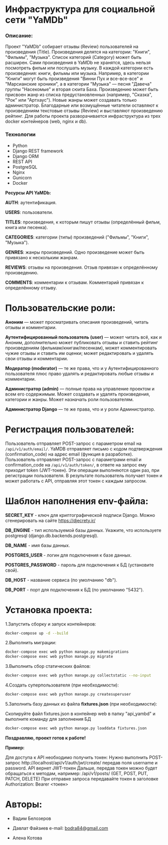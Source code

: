 # Инфраструктура для социальной сети "YaMDb"
### Описание:
Проект "YaMDb" собирает отзывы (Review) пользователей на произведения (Title). Произведения делятся на категории: "Книги", "Фильмы", "Музыка". Список категорий (Category) может быть расширен.
Сами произведения в YaMDb не хранятся, здесь нельзя посмотреть фильм или послушать музыку.
В каждой категории есть произведения: книги, фильмы или музыка. Например, в категории "Книги" могут быть произведения "Винни Пух и все-все-все" и "Марсианские хроники", а в категории "Музыка" — песня "Давеча" группы "Насекомые" и вторая сюита Баха. Произведению может быть присвоен жанр из списка предустановленных (например, "Сказка", "Рок" или "Артхаус"). Новые жанры может создавать только администратор.
Благодарные или возмущённые читатели оставляют к произведениям текстовые отзывы (Review) и выставляют произведению рейтинг.
Для работы проекта разворачивается инфраструктура из трех docker контейнеров (web, nginx и db). 
### Технологии
- Python  
- Django REST framework 
- Django ORM
- REST API 
- PostgreSQL
- Nginx 
- Gunicorn
- Docker

**Ресурсы API YaMDb:**

**AUTH**: аутентификация.

**USERS**: пользователи.

**TITLES**: произведения, к которым пишут отзывы (определённый фильм, книга или песенка).

**CATEGORIES**: категории (типы) произведений ("Фильмы", "Книги", "Музыка").

**GENRES**: жанры произведений. Одно произведение может быть привязано к нескольким жанрам.

**REVIEWS**: отзывы на произведения. Отзыв привязан к определённому произведению.

**COMMENTS**: комментарии к отзывам. Комментарий привязан к определённому отзыву.

# Пользовательские роли:
**Аноним** — может просматривать описания произведений, читать отзывы и комментарии.

**Аутентифицированный пользователь (user)** — может читать всё, как и Аноним, дополнительно может публиковать отзывы и ставить рейтинг произведениям (фильмам/книгам/песенкам), может комментировать чужие отзывы и ставить им оценки; может редактировать и удалять свои отзывы и комментарии.

**Модератор (moderator)** — те же права, что и у Аутентифицированного пользователя плюс право удалять и редактировать любые отзывы и комментарии.

**Администратор (admin)** — полные права на управление проектом и всем его содержимым. Может создавать и удалять произведения, категории и жанры. Может назначать роли пользователям.

**Администратор Django** — те же права, что и у роли Администратор.

# Регистрация пользователей:
Пользователь отправляет POST-запрос с параметром email на `/api/v1/auth/email/`.
YaMDB отправляет письмо с кодом подтверждения (confirmation_code) на адрес email (функция в разработке).
Пользователь отправляет POST-запрос с параметрами email и confirmation_code на `/api/v1/auth/token/`, в ответе на запрос ему приходит token (JWT-токен).
Эти операции выполняются один раз, при регистрации пользователя. В результате пользователь получает токен и может работать с API, отправляя этот токен с каждым запросом.

# Шаблон наполнения env-файла:
**SECRET_KEY** - ключ для криптографической подписи Django. Можно сгенерировать на сайте https://djecrety.ir/

**DB_ENGINE** - тип используемой базы данных. Укажите, что используете postgresql (django.db.backends.postgresql).

**DB_NAME** - имя базы данных.

**POSTGRES_USER** - логин для подключения к базе данных.

**POSTGRES_PASSWORD** - пароль для подключения к БД (установите свой).

**DB_HOST** - название сервиса (по умолчанию "db").

**DB_PORT** - порт для подключения к БД (по умолчанию "5432").

# Установка проекта:
1.Запустить сборку и запуск контейнеров:
```sh
docker-compose up -d --build
```
2.Выполнить миграции:
```sh
docker-compose exec web python manage.py makemigrations
docker-compose exec web python manage.py migrate
```
3.Выполнить сбор статических файлов:
```sh
docker-compose exec web python manage.py collectstatic --no-input
```
4.Создать суперпользователя (при необходимости):
```sh
docker-compose exec web python manage.py createsuperuser
```
5.Заполнить базу данных из файла **fixtures.json** (при необходимости):

Скопируйте файл fixtures.json в контейнер web в папку "api_yambd" и выполните команду для заполнения БД
```sh
docker-compose exec web python manage.py loaddata fixtures.json
```
**Поздравляю, проект готов к работе!**

**Пример:**

Для доступа к API необходимо получить токен:
Нужно выполнить POST-запрос http://localhost/api/v1/auth/jwt/create/ передав поля username и password. API вернет JWT-токен
Дальше, передав токен можно будет обращаться к методам, например:
/api/v1/posts/ (GET, POST, PUT, PATCH, DELETE)
При отправке запроса передавайте токен в заголовке Authorization: Bearer <токен>

# Авторы:

- Вадим Белозеров

- Давлат Файзиев
e-mail: bodra84@gmail.com

- Алена Котова
